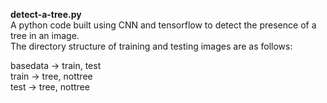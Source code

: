 <b>detect-a-tree.py </b> <br />
A python code built using CNN and tensorflow to detect the presence of a tree in an image.  <br />
The directory structure of training and testing images are as follows:

basedata -> train, test <br />
train -> tree, nottree <br />
test -> tree, nottree <br />
